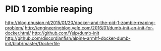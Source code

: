 # PID 1 zombie reaping
http://blog.phusion.nl/2015/01/20/docker-and-the-pid-1-zombie-reaping-problem/
http://engineeringblog.yelp.com/2016/01/dumb-init-an-init-for-docker.html/
http://github.com/Yelp/dumb-init
http://github.com/discordianfish/alpine-armhf-docker-dumb-init/blob/master/Dockerfile
